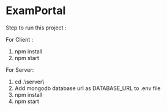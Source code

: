 # ExamPortal

Step to run this project :

For Client :
1. npm install
2. npm start

For Server:
 1. cd .\server\  
 2. Add mongodb database url as DATABASE_URL to .env file 
 3. npm install
 4. npm start
